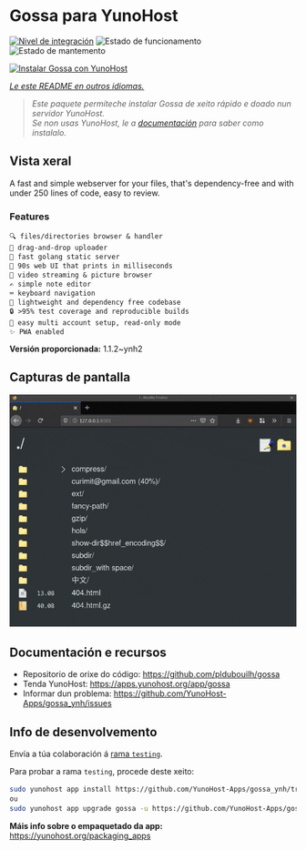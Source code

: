<!--
NOTA: Este README foi creado automáticamente por <https://github.com/YunoHost/apps/tree/master/tools/readme_generator>
NON debe editarse manualmente.
-->

# Gossa para YunoHost

[![Nivel de integración](https://dash.yunohost.org/integration/gossa.svg)](https://ci-apps.yunohost.org/ci/apps/gossa/) ![Estado de funcionamento](https://ci-apps.yunohost.org/ci/badges/gossa.status.svg) ![Estado de mantemento](https://ci-apps.yunohost.org/ci/badges/gossa.maintain.svg)

[![Instalar Gossa con YunoHost](https://install-app.yunohost.org/install-with-yunohost.svg)](https://install-app.yunohost.org/?app=gossa)

*[Le este README en outros idiomas.](./ALL_README.md)*

> *Este paquete permíteche instalar Gossa de xeito rápido e doado nun servidor YunoHost.*  
> *Se non usas YunoHost, le a [documentación](https://yunohost.org/install) para saber como instalalo.*

## Vista xeral

A fast and simple webserver for your files, that's dependency-free and with under 250 lines of code, easy to review.

### Features

    🔍 files/directories browser & handler
    📩 drag-and-drop uploader
    🥂 fast golang static server
    💾 90s web UI that prints in milliseconds
    📸 video streaming & picture browser
    ✍️ simple note editor
    ⌨️ keyboard navigation
    🚀 lightweight and dependency free codebase
    🔒 >95% test coverage and reproducible builds
    💑 easy multi account setup, read-only mode
    ✨ PWA enabled


**Versión proporcionada:** 1.1.2~ynh2

## Capturas de pantalla

![Captura de pantalla de Gossa](./doc/screenshots/screenshot.png)

## Documentación e recursos

- Repositorio de orixe do código: <https://github.com/pldubouilh/gossa>
- Tenda YunoHost: <https://apps.yunohost.org/app/gossa>
- Informar dun problema: <https://github.com/YunoHost-Apps/gossa_ynh/issues>

## Info de desenvolvemento

Envía a túa colaboración á [rama `testing`](https://github.com/YunoHost-Apps/gossa_ynh/tree/testing).

Para probar a rama `testing`, procede deste xeito:

```bash
sudo yunohost app install https://github.com/YunoHost-Apps/gossa_ynh/tree/testing --debug
ou
sudo yunohost app upgrade gossa -u https://github.com/YunoHost-Apps/gossa_ynh/tree/testing --debug
```

**Máis info sobre o empaquetado da app:** <https://yunohost.org/packaging_apps>
